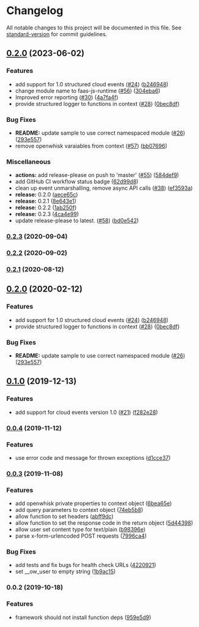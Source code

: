 # Changelog

All notable changes to this project will be documented in this file. See [standard-version](https://github.com/conventional-changelog/standard-version) for commit guidelines.

## [0.2.0](https://github.com/lholmquist/faas-js-runtime/compare/v0.1.0...v0.2.0) (2023-06-02)


### Features

* add support for 1.0 structured cloud events ([#24](https://github.com/lholmquist/faas-js-runtime/issues/24)) ([b246948](https://github.com/lholmquist/faas-js-runtime/commit/b24694827ff0de4ebbbf3977cd7ab9fbf6e14391))
* change module name to faas-js-runtime ([#56](https://github.com/lholmquist/faas-js-runtime/issues/56)) ([304eba6](https://github.com/lholmquist/faas-js-runtime/commit/304eba608ec3a7c45069ed3092dfb3af13c2456a))
* Improved error reporting ([#30](https://github.com/lholmquist/faas-js-runtime/issues/30)) ([4a7fa4f](https://github.com/lholmquist/faas-js-runtime/commit/4a7fa4f030b06ff7258729f07dc1a0ee48bced28))
* provide structured logger to functions in context ([#28](https://github.com/lholmquist/faas-js-runtime/issues/28)) ([0bec8df](https://github.com/lholmquist/faas-js-runtime/commit/0bec8df02425719f0dc5ad974164bee8393d3a9e))


### Bug Fixes

* **README:** update sample to use correct namespaced module ([#26](https://github.com/lholmquist/faas-js-runtime/issues/26)) ([293e557](https://github.com/lholmquist/faas-js-runtime/commit/293e55747ed0ee92b0ea241a29946bab0fdb24ec))
* remove openwhisk varaiables from context ([#57](https://github.com/lholmquist/faas-js-runtime/issues/57)) ([bb07696](https://github.com/lholmquist/faas-js-runtime/commit/bb076960a6a87afec828336ce5e7e19e92cfc7c6))


### Miscellaneous

* **actions:** add release-please on push to 'master' ([#55](https://github.com/lholmquist/faas-js-runtime/issues/55)) ([584def9](https://github.com/lholmquist/faas-js-runtime/commit/584def95a056519a2e3f09827fd343ec335ffc6d))
* add GitHub CI workflow status badge ([62d99d8](https://github.com/lholmquist/faas-js-runtime/commit/62d99d8499108906051925df4d8e78db25ed14d1))
* clean up event unmarshalling, remove async API calls ([#38](https://github.com/lholmquist/faas-js-runtime/issues/38)) ([ef3593a](https://github.com/lholmquist/faas-js-runtime/commit/ef3593ad87ff60d90ba8496f86ca3fc79ba86c94))
* **release:** 0.2.0 ([aece65c](https://github.com/lholmquist/faas-js-runtime/commit/aece65cf575d3a1a7b1815bfdb37506823d09842))
* **release:** 0.2.1 ([8e643e1](https://github.com/lholmquist/faas-js-runtime/commit/8e643e1bdc19a0f455ff3878da5eb42055dc1989))
* **release:** 0.2.2 ([1ab250f](https://github.com/lholmquist/faas-js-runtime/commit/1ab250f2a9391533c604169847b8d5ced114a07b))
* **release:** 0.2.3 ([4ca4e99](https://github.com/lholmquist/faas-js-runtime/commit/4ca4e99761601dc6a2300598a1952afc65c80f48))
* update release-please to latest. ([#58](https://github.com/lholmquist/faas-js-runtime/issues/58)) ([bd0e542](https://github.com/lholmquist/faas-js-runtime/commit/bd0e542bd970681868c55e1d80b3245f43271b48))

### [0.2.3](https://github.com/openshift-cloud-functions/faas-js-runtime/compare/v0.2.2...v0.2.3) (2020-09-04)

### [0.2.2](https://github.com/openshift-cloud-functions/faas-js-runtime/compare/v0.2.1...v0.2.2) (2020-09-02)

### [0.2.1](https://github.com/openshift-cloud-functions/faas-js-runtime/compare/v0.2.0...v0.2.1) (2020-08-12)

## [0.2.0](https://github.com/openshift-cloud-functions/faas-js-runtime/compare/v0.1.0...v0.2.0) (2020-02-12)


### Features

* add support for 1.0 structured cloud events ([#24](https://github.com/openshift-cloud-functions/faas-js-runtime/issues/24)) ([b246948](https://github.com/openshift-cloud-functions/faas-js-runtime/commit/b24694827ff0de4ebbbf3977cd7ab9fbf6e14391))
* provide structured logger to functions in context ([#28](https://github.com/openshift-cloud-functions/faas-js-runtime/issues/28)) ([0bec8df](https://github.com/openshift-cloud-functions/faas-js-runtime/commit/0bec8df02425719f0dc5ad974164bee8393d3a9e))


### Bug Fixes

* **README:** update sample to use correct namespaced module ([#26](https://github.com/openshift-cloud-functions/faas-js-runtime/issues/26)) ([293e557](https://github.com/openshift-cloud-functions/faas-js-runtime/commit/293e55747ed0ee92b0ea241a29946bab0fdb24ec))

## [0.1.0](https://github.com/openshift-cloud-functions/faas-js-runtime/compare/v0.0.4...v0.1.0) (2019-12-13)


### Features

* add support for cloud events version 1.0 ([#21](https://github.com/openshift-cloud-functions/faas-js-runtime/issues/21)) ([f282e28](https://github.com/openshift-cloud-functions/faas-js-runtime/commit/f282e28b2927156380b3c408dd156575ad30a3ea))

### [0.0.4](https://github.com/openshift-cloud-functions/faas-js-runtime/compare/v0.0.3...v0.0.4) (2019-11-12)


### Features

* use error code and message for thrown exceptions ([d1cce37](https://github.com/openshift-cloud-functions/faas-js-runtime/commit/d1cce3728c7edc12465ba1d03cdfb5c84f03ba60))

### [0.0.3](https://github.com/openshift-cloud-functions/faas-js-runtime/compare/v0.0.2...v0.0.3) (2019-11-08)


### Features

* add openwhisk private properties to context object ([6bea65e](https://github.com/openshift-cloud-functions/faas-js-runtime/commit/6bea65e8bd4921877fd2c2f9e824ee5be9700abc))
* add query parameters to context object ([74eb5b8](https://github.com/openshift-cloud-functions/faas-js-runtime/commit/74eb5b8e7fca20bce3a3cbc6c8aabcbd4bbe3e99))
* allow function to set headers ([abff9dc](https://github.com/openshift-cloud-functions/faas-js-runtime/commit/abff9dcf65c40b42936644f092c6178d642292cc))
* allow function to set the response code in the return object ([5d44398](https://github.com/openshift-cloud-functions/faas-js-runtime/commit/5d44398ced5aadcbe0b98018140482c47b02947a))
* allow user set content type for text/plain ([b98396e](https://github.com/openshift-cloud-functions/faas-js-runtime/commit/b98396e4fba54c99bf4faf7e8f0696bd11c414b5))
* parse x-form-urlencoded POST requests ([7996ca4](https://github.com/openshift-cloud-functions/faas-js-runtime/commit/7996ca4c0fdbadd0ebfc65f430582457939e58b6))


### Bug Fixes

* add tests and fix bugs for health check URLs ([4220921](https://github.com/openshift-cloud-functions/faas-js-runtime/commit/42209213ebe9a520c424d524211928a36862f23f))
* set __ow_user to empty string ([1b9ac15](https://github.com/openshift-cloud-functions/faas-js-runtime/commit/1b9ac15f1a93521c52618cc44ac1dc9447ebdc9f))

### 0.0.2 (2019-10-18)


### Features

* framework should not install function deps ([959e5d9](https://github.com/openshift-cloud-functions/faas-js-runtime/commit/959e5d9cda604587bee8f2f7ce09e5f04873b851))
